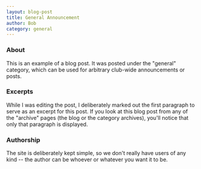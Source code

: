 ```yaml
---
layout: blog-post
title: General Announcement
author: Bob 
category: general
---
```


### About

This is an example of a blog post. It was posted under the 
"general" category, which can be used for arbitrary club-wide
announcements or posts.

<!--excerpt-->

### Excerpts

While I was editing the post, I deliberately marked out the 
first paragraph to serve as an excerpt for this post. If you
look at this blog post from any of the "archive" pages 
(the blog or the category archives), you'll notice that 
only that paragraph is displayed.

### Authorship

The site is deliberately kept simple, so we don't really have
users of any kind -- the author can be whoever or whatever
you want it to be.

